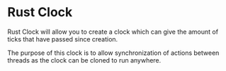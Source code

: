 # Rust Clock

Rust Clock will allow you to create a clock which can give the
amount of ticks that have passed since creation.

The purpose of this clock is to allow synchronization of actions
between threads as the clock can be cloned to run anywhere.
